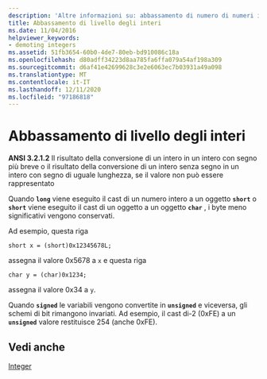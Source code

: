 ```yaml
---
description: 'Altre informazioni su: abbassamento di numero di numeri interi'
title: Abbassamento di livello degli interi
ms.date: 11/04/2016
helpviewer_keywords:
- demoting integers
ms.assetid: 51fb3654-60b0-4de7-80eb-bd910086c18a
ms.openlocfilehash: d80adff34223d8aa785fa6ffa079a54af198a309
ms.sourcegitcommit: d6af41e42699628c3e2e6063ec7b03931a49a098
ms.translationtype: MT
ms.contentlocale: it-IT
ms.lasthandoff: 12/11/2020
ms.locfileid: "97186818"
---
```

# <a name="demotion-of-integers"></a>Abbassamento di livello degli interi

**ANSI 3.2.1.2** Il risultato della conversione di un intero in un intero con segno più breve o il risultato della conversione di un intero senza segno in un intero con segno di uguale lunghezza, se il valore non può essere rappresentato

Quando **`long`** viene eseguito il cast di un numero intero a un oggetto **`short`** o **`short`** viene eseguito il cast di un oggetto a un oggetto **`char`** , i byte meno significativi vengono conservati.

Ad esempio, questa riga

```
short x = (short)0x12345678L;
```

assegna il valore 0x5678 a `x` e questa riga

```
char y = (char)0x1234;
```

assegna il valore 0x34 a `y`.

Quando **`signed`** le variabili vengono convertite in **`unsigned`** e viceversa, gli schemi di bit rimangono invariati. Ad esempio, il cast di-2 (0xFE) a un **`unsigned`** valore restituisce 254 (anche 0xFE).

## <a name="see-also"></a>Vedi anche

[Integer](../c-language/integers.md)
